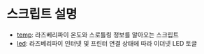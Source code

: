 # 스크립트 설명
- [temp](https://github.com/unstable/ShellScript/blob/master/Operating%20System/Linux/RaspberryPi/temp): 라즈베리파이 온도와 스로틀링 정보를 알아오는 스크립트
- [led](https://github.com/unstable/ShellScript/blob/master/Operating%20System/Linux/RaspberryPi/led): 라즈베리파이 인터넷 및 프린터 연결 상태에 따라 이더넷 LED 토글

